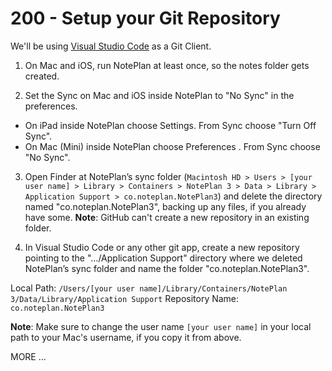 # 200 - Setup your Git Repository

We'll be using [Visual Studio Code](https://code.visualstudio.com/) as a Git Client.

1. On Mac and iOS, run NotePlan at least once, so the notes folder gets created.

2. Set the Sync on Mac and iOS inside NotePlan to "No Sync" in the preferences.

- On iPad inside NotePlan choose Settings. From Sync choose "Turn Off Sync".
- On Mac (Mini) inside NotePlan choose Preferences . From Sync choose "No Sync".

3. Open Finder at NotePlan’s sync folder (```Macintosh HD > Users > [your user name] > Library > Containers > NotePlan 3 > Data > Library > Application Support > co.noteplan.NotePlan3```) and delete the directory named "co.noteplan.NotePlan3", backing up any files, if you already have some. **Note**: GitHub can't create a new repository in an existing folder.

4. In Visual Studio Code or any other git app, create a new repository pointing to the ".../Application Support" directory where we deleted NotePlan’s sync folder and name the folder "co.noteplan.NotePlan3".

Local Path: ```/Users/[your user name]/Library/Containers/NotePlan 3/Data/Library/Application Support```
Repository Name: ```co.noteplan.NotePlan3```

**Note**: Make sure to change the user name ```[your user name]``` in your local path to your Mac's username, if you copy it from above. 



MORE ...